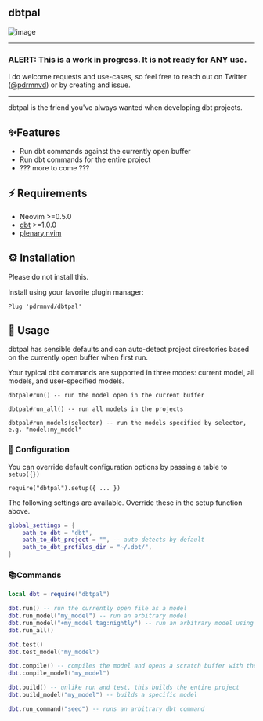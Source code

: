 ## dbtpal

![image](https://raw.githubusercontent.com/PedramNavid/dbtpal/main/assets/dbt%20model%20run.gif)

-----

### ALERT: This is a work in progress. It is not ready for ANY use.

I do welcome requests and use-cases, so feel free to reach out
on Twitter ([@pdrmnvd](https://twitter.com/pdrmnvd)) or by creating and issue.

-----

dbtpal is the friend you've always wanted when developing
dbt projects.

## ✨Features

- Run dbt commands against the currently open buffer
- Run dbt commands for the entire project
- ??? more to come ???

## ⚡️ Requirements

- Neovim >=0.5.0
- [dbt](https://docs.getdbt.com/dbt-cli/installation) >=1.0.0
- [plenary.nvim](https://github.com/nvim-lua/plenary.nvim)

## ⚙ Installation

Please do not install this.

Install using your favorite plugin manager:

```vim
Plug 'pdrmnvd/dbtpal'
```
## 🙈 Usage

dbtpal has sensible defaults and can auto-detect project directories based
on the currently open buffer when first run.

Your typical dbt commands are supported in three modes: current model, all models,
and user-specified models.


```vim
dbtpal#run() -- run the model open in the current buffer

dbtpal#run_all() -- run all models in the projects

dbtpal#run_models(selector) -- run the models specified by selector, e.g. "model:my_model"
```

###  Configuration

You can override default configuration options by passing a table to `setup({})`

```
require("dbtpal").setup({ ... })
```

The following settings are available. Override these in the setup function
above.

```lua
global_settings = {
    path_to_dbt = "dbt",
    path_to_dbt_project = "", -- auto-detects by default
    path_to_dbt_profiles_dir = "~/.dbt/",
}
```

### 📚Commands

```lua
local dbt = require("dbtpal")

dbt.run() -- run the currently open file as a model
dbt.run_model("my_model") -- run an arbitrary model
dbt.run_model("+my_model tag:nightly") -- run an arbitrary model using selectors
dbt.run_all()

dbt.test()
dbt.test_model("my_model")

dbt.compile() -- compiles the model and opens a scratch buffer with the results
dbt.compile_model("my_model")

dbt.build() -- unlike run and test, this builds the entire project
dbt.build_model("my_model") -- builds a specific model

dbt.run_command("seed") -- runs an arbitrary dbt command
```
